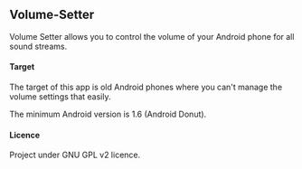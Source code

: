 ## Volume-Setter

Volume Setter allows you to control the volume of your Android phone for all sound streams.

#### Target
The target of this app is old Android phones where you can't manage the volume settings that easily.

The minimum Android version is 1.6 (Android Donut).


#### Licence
Project under GNU GPL v2 licence.
